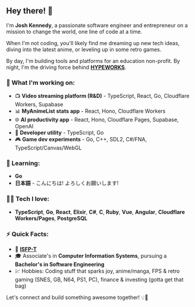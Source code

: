 ## Hey there! 👋

I'm **Josh Kennedy**, a passionate software engineer and entrepreneur on a mission to change the world, one line of code at a time.

When I'm not coding, you'll likely find me dreaming up new tech ideas, diving into the latest anime, or leveling up in some retro games.

By day, I'm building tools and platforms for an education non-profit. By night, I'm the driving force behind [**HYPEWORKS**](https://github.com/HYPEWORKS).

### 💼 What I'm working on:
- 📺 **Video streaming platform (R&D)** - TypeScript, React, Go, Cloudflare Workers, Supabase
- 📊 **MyAnimeList stats app** - React, Hono, Cloudflare Workers
- 🌐 **AI productivity app** - React, Hono, Cloudflare Pages, Supabase, OpenAI
- 🧰 **Developer utility** - TypeScript, Go
- 🎮 **Game dev experiments** - Go, C++, SDL2, C#/FNA, TypeScript/Canvas/WebGL

### 🚀 Learning:
- **Go**
- **日本語** - こんにちは! よろしくお願いします!

### 🧑‍💻 Tech I love:
- **TypeScript**, **Go**, **React**, **Elixir**, **C#**, **C**, **Ruby**, **Vue**, **Angular**, **Cloudflare Workers/Pages**, **PostgreSQL**

### ⚡ Quick Facts:
- 🎯 **[ISFP-T](https://www.16personalities.com/isfp-personality)** 
- 🎓 Associate's in **Computer Information Systems**, pursuing a **Bachelor's in Software Engineering**
- 💹 Hobbies: Coding stuff that sparks joy, anime/manga, FPS & retro gaming (SNES, GB, N64, PS1, PC), finance & investing (gotta get that bag)

Let's connect and build something awesome together! 💡💪

